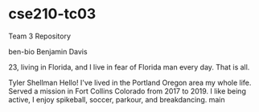 # cse210-tc03
Team 3 Repository

 ben-bio
Benjamin Davis

23, living in Florida, and I live in fear of Florida man every day. That is all.


Tyler Shellman
Hello! I've lived in the Portland Oregon area my whole life. Served a mission in Fort Collins Colorado from 2017 to 2019. I like being active, I enjoy spikeball, soccer, parkour, and breakdancing.
main

